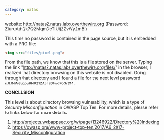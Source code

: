 ```yaml
---
category: natas
---
```

website: http://natas2.natas.labs.overthewire.org (Password: ZluruAthQk7Q2MqmDeTiUij2ZvWy2mBi)

This time no password is contained in the page source, but it is embedded with a PNG file:
```html
<img src="files/pixel.png">
```

From the file path, we know that this is a file stored on the server. Typing the link "http://natas2.natas.labs.overthewire.org/files/" in the browser, I realized that directory browsing on this website is not disabled. Going through that directory and I found a file for the next level password: <small>sJIJNW6ucpu6HPZ1ZAchaDtwd7oGrD14</small>.

<strong>CONCLUSION</strong>

This level is about directory browsing vulnerability, which is a type of <em>Security Misconfiguration</em> in OWASP Top Ten. For more details, please refer to links below for more details:
1. http://projects.webappsec.org/w/page/13246922/Directory%20Indexing
2. https://owasp.org/www-project-top-ten/2017/A6_2017-Security_Misconfiguration
